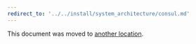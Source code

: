 ```yaml
---
redirect_to: '../../install/system_architecture/consul.md'
---
```


This document was moved to [another location](../../install/system_architecture/consul.md).
